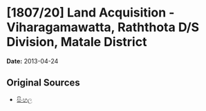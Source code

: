 # [1807/20] Land Acquisition - Viharagamawatta, Raththota D/S Division, Matale District

**Date:** 2013-04-24

## Original Sources

- [සිංහල](https://documents.gov.lk/view/extra-gazettes/2013/4/1807-20_S.pdf)
